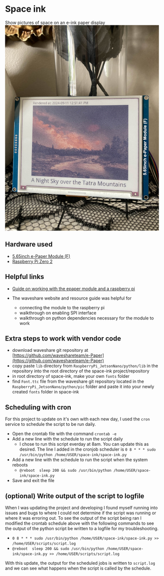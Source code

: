 # Space ink
Show pictures of space on an e-ink paper display
![Photo of e paper module displaying a photo from NASA's astronomy picture of the day.](assets/photo.jpg)

## Hardware used
- [5.65inch e-Paper Module (F)](https://www.waveshare.com/wiki/5.65inch_e-Paper_Module_(F)_Manual#Overview)
- [Raspberry Pi Zero 2](https://www.raspberrypi.com/products/raspberry-pi-zero-2-w/)

## Helpful links
- [Guide on working with the epaper module and a raspberry pi](https://www.waveshare.com/wiki/5.65inch_e-Paper_Module_(F)_Manual#Working_With_Raspberry_Pi)

- The waveshare website and resource guide was helpful for
   - connecting the module to the raspberry pi
   - walkthrough on enabling SPI interface
   - walkthrough on python dependencies necessary for the module to work

## Extra steps to work with vendor code
- download waveshare git repository at [https://github.com/waveshareteam/e-Paper](https://github.com/waveshareteam/e-Paper)
- copy paste `lib` directory from `RaspberryPi_JetsonNano/python/lib` in the repository into the root directory of the space-ink project/repository
- in root directory of space-ink, make your own `fonts` folder
- find `Font.ttc` file from the waveshare git repository located in the `RaspberryPi_JetsonNano/python/pic` folder and paste it into your newly created `fonts` folder in space-ink

## Scheduling with cron
For this project to update on it's own with each new day, I used the `cron` service to schedule the script to be run daily.

- Open the crontab file with the command `crontab -e`
- Add a new line with the schedule to run the script daily
   - I chose to run this script everday at 8am. You can update this as desired. The line I added in the cronjob scheduler is `0 8 * * * sudo /usr/bin/python /home/USER/space-ink/space-ink.py`
- Add a new line with the schedule to run the script when the system reboots
    - `@reboot  sleep 200 && sudo /usr/bin/python /home/USER/space-ink/space-ink.py`
- Save and exit the file

## (optional) Write output of the script to logfile
When I was updating the project and developing I found myself running into issues and bugs to where I could not determine if the script was running or where it was erroring out. To see the output of the script being ran I modified the crontab schedule above with the following commands to see the output of the python script be written to a logfile for my troubleshooting. 
- `0 8 * * * sudo /usr/bin/python /home/USER/space-ink/space-ink.py >> /home/USER/scripts/script.log`
- `@reboot  sleep 200 && sudo /usr/bin/python /home/USER/space-ink/space-ink.py >> /home/USER/scripts/script.log`

With this update, the output for the scheduled jobs is written to `script.log` and we can see what happens when the script is called by the schedule.